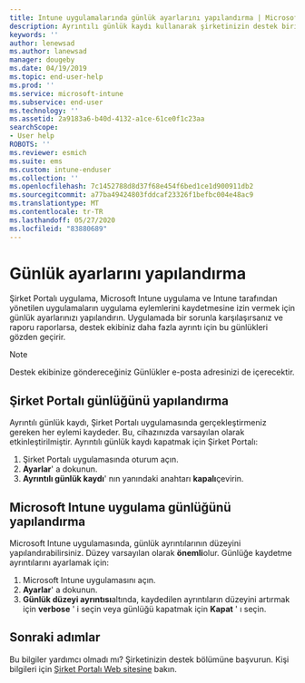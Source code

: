 ```yaml
---
title: Intune uygulamalarında günlük ayarlarını yapılandırma | Microsoft Docs
description: Ayrıntılı günlük kaydı kullanarak şirketinizin destek birimine cihaz sorunlarını çözmede yardımcı olma
keywords: ''
author: lenewsad
ms.author: lanewsad
manager: dougeby
ms.date: 04/19/2019
ms.topic: end-user-help
ms.prod: ''
ms.service: microsoft-intune
ms.subservice: end-user
ms.technology: ''
ms.assetid: 2a9183a6-b40d-4132-a1ce-61ce0f1c23aa
searchScope:
- User help
ROBOTS: ''
ms.reviewer: esmich
ms.suite: ems
ms.custom: intune-enduser
ms.collection: ''
ms.openlocfilehash: 7c1452788d8d37f68e454f6bed1ce1d900911db2
ms.sourcegitcommit: a77ba49424803fddcaf23326f1befbc004e48ac9
ms.translationtype: MT
ms.contentlocale: tr-TR
ms.lasthandoff: 05/27/2020
ms.locfileid: "83880689"
---
```

# <a name="configure-logging-settings"></a>Günlük ayarlarını yapılandırma

Şirket Portalı uygulama, Microsoft Intune uygulama ve Intune tarafından yönetilen uygulamaların uygulama eylemlerini kaydetmesine izin vermek için günlük ayarlarınızı yapılandırın. Uygulamada bir sorunla karşılaşırsanız ve raporu raporlarsa, destek ekibiniz daha fazla ayrıntı için bu günlükleri gözden geçirir. 

> [!NOTE]
> Destek ekibinize göndereceğiniz Günlükler e-posta adresinizi de içerecektir.  

## <a name="configure-company-portal-logging"></a>Şirket Portalı günlüğünü yapılandırma
Ayrıntılı günlük kaydı, Şirket Portalı uygulamasında gerçekleştirmeniz gereken her eylemi kaydeder. Bu, cihazınızda varsayılan olarak etkinleştirilmiştir. Ayrıntılı günlük kaydı kapatmak için Şirket Portalı:  

1. Şirket Portalı uygulamasında oturum açın.
2. **Ayarlar**' a dokunun.
3. **Ayrıntılı günlük kaydı**' nın yanındaki anahtarı **kapalı**çevirin.

## <a name="configure-microsoft-intune-app-logging"></a>Microsoft Intune uygulama günlüğünü yapılandırma
Microsoft Intune uygulamasında, günlük ayrıntılarının düzeyini yapılandırabilirsiniz. Düzey varsayılan olarak **önemli**olur. Günlüğe kaydetme ayrıntılarını ayarlamak için:  

1. Microsoft Intune uygulamasını açın.  
2. **Ayarlar**' a dokunun.  
3. **Günlük düzeyi ayrıntısı**altında, kaydedilen ayrıntıların düzeyini artırmak için **verbose** ' i seçin veya günlüğü kapatmak için **Kapat** ' ı seçin.  

## <a name="next-steps"></a>Sonraki adımlar  

Bu bilgiler yardımcı olmadı mı? Şirketinizin destek bölümüne başvurun. Kişi bilgileri için [Şirket Portalı Web sitesine](https://go.microsoft.com/fwlink/?linkid=2010980) bakın.  
